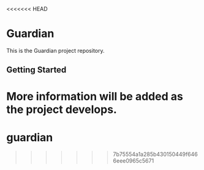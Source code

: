 <<<<<<< HEAD
# Guardian

This is the Guardian project repository.

## Getting Started

More information will be added as the project develops.
=======
# guardian
>>>>>>> 7b75554a1a285b430150449f6466eee0965c5671

